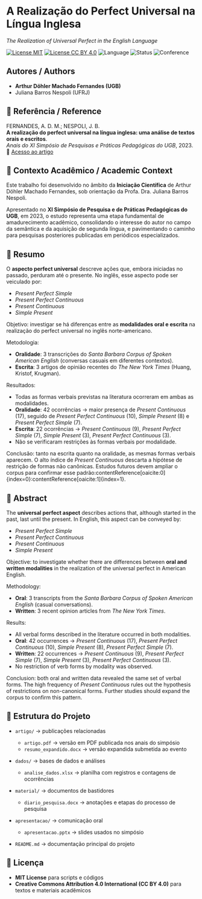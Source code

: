 # A Realização do Perfect Universal na Língua Inglesa
*The Realization of Universal Perfect in the English Language*

[![License MIT](https://img.shields.io/badge/License-MIT-green.svg)](./LICENSE)
[![License CC BY 4.0](https://img.shields.io/badge/License-CC_BY_4.0-lightgrey.svg)](https://creativecommons.org/licenses/by/4.0/)
![Language](https://img.shields.io/badge/Language-PT--EN-blue)
![Status](https://img.shields.io/badge/Status-Published-success)
![Conference](https://img.shields.io/badge/Event-XI_Simpósio_do_UGB-orange)

## Autores / Authors
- **Arthur Döhler Machado Fernandes (UGB)**  
- Juliana Barros Nespoli (UFRJ)

## 📖 Referência / Reference
FERNANDES, A. D. M.; NESPOLI, J. B.  
**A realização do perfect universal na língua inglesa: uma análise de textos orais e escritos**.  
*Anais do XI Simpósio de Pesquisas e Práticas Pedagógicas do UGB*, 2023.  
🔗 [Acesso ao artigo](https://revista.ugb.edu.br/simposio/article/view/2759)

## 🧩 Contexto Acadêmico / Academic Context
Este trabalho foi desenvolvido no âmbito da **Iniciação Científica** de Arthur Döhler Machado Fernandes, sob orientação da Profa. Dra. Juliana Barros Nespoli.  

Apresentado no **XI Simpósio de Pesquisa e de Práticas Pedagógicas do UGB**, em 2023, o estudo representa uma etapa fundamental de amadurecimento acadêmico, consolidando o interesse do autor no campo da semântica e da aquisição de segunda língua, e pavimentando o caminho para pesquisas posteriores publicadas em periódicos especializados.

## 📑 Resumo
O **aspecto perfect universal** descreve ações que, embora iniciadas no passado, perduram até o presente. No inglês, esse aspecto pode ser veiculado por:  
- *Present Perfect Simple*  
- *Present Perfect Continuous*  
- *Present Continuous*  
- *Simple Present*  

Objetivo: investigar se há diferenças entre as **modalidades oral e escrita** na realização do perfect universal no inglês norte-americano.  

Metodologia:  
- **Oralidade**: 3 transcrições do *Santa Barbara Corpus of Spoken American English* (conversas casuais em diferentes contextos).  
- **Escrita**: 3 artigos de opinião recentes do *The New York Times* (Huang, Kristof, Krugman).  

Resultados:  
- Todas as formas verbais previstas na literatura ocorreram em ambas as modalidades.  
- **Oralidade**: 42 ocorrências → maior presença de *Present Continuous* (17), seguido de *Present Perfect Continuous* (10), *Simple Present* (8) e *Present Perfect Simple* (7).  
- **Escrita**: 22 ocorrências → *Present Continuous* (9), *Present Perfect Simple* (7), *Simple Present* (3), *Present Perfect Continuous* (3).  
- Não se verificaram restrições às formas verbais por modalidade.  

Conclusão: tanto na escrita quanto na oralidade, as mesmas formas verbais aparecem. O alto índice de *Present Continuous* descarta a hipótese de restrição de formas não canônicas. Estudos futuros devem ampliar o corpus para confirmar esse padrão:contentReference[oaicite:0]{index=0}:contentReference[oaicite:1]{index=1}.  

## 📑 Abstract
The **universal perfect aspect** describes actions that, although started in the past, last until the present. In English, this aspect can be conveyed by:  
- *Present Perfect Simple*  
- *Present Perfect Continuous*  
- *Present Continuous*  
- *Simple Present*  

Objective: to investigate whether there are differences between **oral and written modalities** in the realization of the universal perfect in American English.  

Methodology:  
- **Oral**: 3 transcripts from the *Santa Barbara Corpus of Spoken American English* (casual conversations).  
- **Written**: 3 recent opinion articles from *The New York Times*.  

Results:  
- All verbal forms described in the literature occurred in both modalities.  
- **Oral**: 42 occurrences → *Present Continuous* (17), *Present Perfect Continuous* (10), *Simple Present* (8), *Present Perfect Simple* (7).  
- **Written**: 22 occurrences → *Present Continuous* (9), *Present Perfect Simple* (7), *Simple Present* (3), *Present Perfect Continuous* (3).  
- No restriction of verb forms by modality was observed.  

Conclusion: both oral and written data revealed the same set of verbal forms. The high frequency of *Present Continuous* rules out the hypothesis of restrictions on non-canonical forms. Further studies should expand the corpus to confirm this pattern.  

## 📂 Estrutura do Projeto
- `artigo/` → publicações relacionadas  
  - `artigo.pdf` → versão em PDF publicada nos anais do simpósio  
  - `resumo_expandido.docx` → versão expandida submetida ao evento  

- `dados/` → bases de dados e análises  
  - `analise_dados.xlsx` → planilha com registros e contagens de ocorrências  

- `material/` → documentos de bastidores  
  - `diario_pesquisa.docx` → anotações e etapas do processo de pesquisa  

- `apresentacao/` → comunicação oral  
  - `apresentacao.pptx` → slides usados no simpósio  

- `README.md` → documentação principal do projeto

## 📜 Licença
- **MIT License** para scripts e códigos  
- **Creative Commons Attribution 4.0 International (CC BY 4.0)** para textos e materiais acadêmicos
